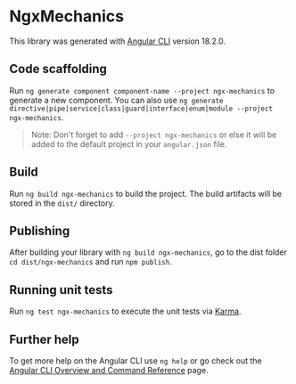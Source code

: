# NgxMechanics

This library was generated with [Angular CLI](https://github.com/angular/angular-cli) version 18.2.0.

## Code scaffolding

Run `ng generate component component-name --project ngx-mechanics` to generate a new component. You can also use `ng generate directive|pipe|service|class|guard|interface|enum|module --project ngx-mechanics`.
> Note: Don't forget to add `--project ngx-mechanics` or else it will be added to the default project in your `angular.json` file. 

## Build

Run `ng build ngx-mechanics` to build the project. The build artifacts will be stored in the `dist/` directory.

## Publishing

After building your library with `ng build ngx-mechanics`, go to the dist folder `cd dist/ngx-mechanics` and run `npm publish`.

## Running unit tests

Run `ng test ngx-mechanics` to execute the unit tests via [Karma](https://karma-runner.github.io).

## Further help

To get more help on the Angular CLI use `ng help` or go check out the [Angular CLI Overview and Command Reference](https://angular.dev/tools/cli) page.
